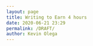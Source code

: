 ```yaml
--- 
layout: page
title: Writing to Earn 4 hours
date: 2020-06-21 23:29
permalink: /DRAFT/ 
author: Kevin Olega 
--- 
```




